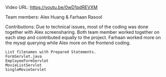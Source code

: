 Video URL: 
https://youtu.be/0wD1pdREVXM

Team members: Alex Huang & Farhaan Rasool

Contributions: Due to technical issues, most of the coding was done together with Alex screensharing. Both team member
worked together on each step and contributed equally to the project. Farhaan worked more on the mysql querying while
Alex more on the frontend coding.

    List filenames with Prepared Statements.
    FormServlet.java
    EmployeeFormServlet
    MovieListServlet
    SingleMovieServlet
    
